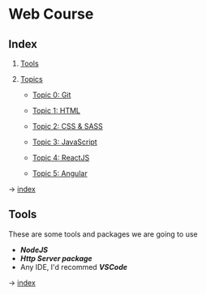 # Web Course

<h2 id="topics">Index</h3>

1. [Tools](#tools)

2. [Topics](#topics)

    - [Topic 0: Git](git)

    - [Topic 1: HTML](html)

    - [Topic 2: CSS & SASS](css)

    - [Topic 3: JavaScript](javascript)

    - [Topic 4: ReactJS](react)

    - [Topic 5: Angular](angular)

→ [index](#index)

<h2 id="tools">Tools</h3>

These are some tools and packages we are going to use

- ***NodeJS***
- ***Http Server package***
- Any IDE, I'd recommed ***VSCode***

→ [index](#index)